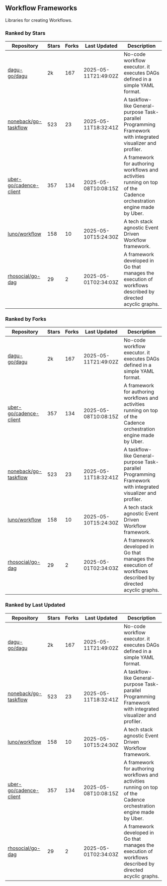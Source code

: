 ## Workflow Frameworks

Libraries for creating Workflows.

### Ranked by Stars

| Repository | Stars | Forks | Last Updated | Description | 
|------------|-------|-------|--------------|-------------|
| [dagu-go/dagu](https://github.com/dagu-go/dagu) | 2k | 167 | 2025-05-11T21:49:02Z |  No-code workflow executor. it executes DAGs defined in a simple YAML format. |
| [noneback/go-taskflow](https://github.com/noneback/go-taskflow) | 523 | 23 | 2025-05-11T18:32:41Z |  A taskflow-like General-purpose Task-parallel Programming Framework with integrated visualizer and profiler. |
| [uber-go/cadence-client](https://github.com/uber-go/cadence-client) | 357 | 134 | 2025-05-08T10:08:15Z |  A framework for authoring workflows and activities running on top of the Cadence orchestration engine made by Uber. |
| [luno/workflow](https://github.com/luno/workflow) | 158 | 10 | 2025-05-10T15:24:30Z |  A tech stack agnostic Event Driven Workflow framework. |
| [rhosocial/go-dag](https://github.com/rhosocial/go-dag) | 29 | 2 | 2025-05-01T02:34:03Z |  A framework developed in Go that manages the execution of workflows described by directed acyclic graphs. |

### Ranked by Forks

| Repository | Stars | Forks | Last Updated | Description | 
|------------|-------|-------|--------------|-------------|
| [dagu-go/dagu](https://github.com/dagu-go/dagu) | 2k | 167 | 2025-05-11T21:49:02Z |  No-code workflow executor. it executes DAGs defined in a simple YAML format. |
| [uber-go/cadence-client](https://github.com/uber-go/cadence-client) | 357 | 134 | 2025-05-08T10:08:15Z |  A framework for authoring workflows and activities running on top of the Cadence orchestration engine made by Uber. |
| [noneback/go-taskflow](https://github.com/noneback/go-taskflow) | 523 | 23 | 2025-05-11T18:32:41Z |  A taskflow-like General-purpose Task-parallel Programming Framework with integrated visualizer and profiler. |
| [luno/workflow](https://github.com/luno/workflow) | 158 | 10 | 2025-05-10T15:24:30Z |  A tech stack agnostic Event Driven Workflow framework. |
| [rhosocial/go-dag](https://github.com/rhosocial/go-dag) | 29 | 2 | 2025-05-01T02:34:03Z |  A framework developed in Go that manages the execution of workflows described by directed acyclic graphs. |

### Ranked by Last Updated

| Repository | Stars | Forks | Last Updated | Description | 
|------------|-------|-------|--------------|-------------|
| [dagu-go/dagu](https://github.com/dagu-go/dagu) | 2k | 167 | 2025-05-11T21:49:02Z |  No-code workflow executor. it executes DAGs defined in a simple YAML format. |
| [noneback/go-taskflow](https://github.com/noneback/go-taskflow) | 523 | 23 | 2025-05-11T18:32:41Z |  A taskflow-like General-purpose Task-parallel Programming Framework with integrated visualizer and profiler. |
| [luno/workflow](https://github.com/luno/workflow) | 158 | 10 | 2025-05-10T15:24:30Z |  A tech stack agnostic Event Driven Workflow framework. |
| [uber-go/cadence-client](https://github.com/uber-go/cadence-client) | 357 | 134 | 2025-05-08T10:08:15Z |  A framework for authoring workflows and activities running on top of the Cadence orchestration engine made by Uber. |
| [rhosocial/go-dag](https://github.com/rhosocial/go-dag) | 29 | 2 | 2025-05-01T02:34:03Z |  A framework developed in Go that manages the execution of workflows described by directed acyclic graphs. |

